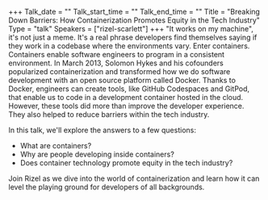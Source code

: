 +++
Talk_date = ""
Talk_start_time = ""
Talk_end_time = ""
Title = "Breaking Down Barriers: How Containerization Promotes Equity in the Tech Industry"
Type = "talk"
Speakers = ["rizel-scarlett"]
+++
"It works on my machine", it's not just a meme. It's a real phrase developers find themselves saying if they work in a codebase where the environments vary. Enter containers. Containers enable software engineers to program in a consistent environment. In March 2013, Solomon Hykes and his cofounders popularized containerization and transformed how we do software development with an open source platform called Docker. Thanks to Docker, engineers can create tools, like GitHub Codespaces and GitPod, that enable us to code in a development container hosted in the cloud. However, these tools did more than improve the developer experience. They also helped to reduce barriers within the tech industry.

In this talk, we'll explore the answers to a few questions:

- What are containers?
- Why are people developing inside containers?
- Does container technology promote equity in the tech industry?

Join Rizel as we dive into the world of containerization and learn how it can level the playing ground for developers of all backgrounds.
